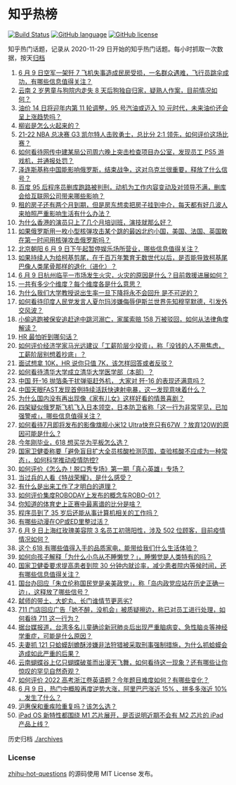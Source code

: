 # 知乎热榜
[![Build Status](https://github.com/ToWeLong/zhihu-hot-questions/workflows/CI/badge.svg)](https://github.com/ToWeLong/zhihu-hot-questions/actions)
[![GitHub language](https://img.shields.io/badge/language-golang-orange.svg)](https://golang.org/)
[![GitHub license](https://img.shields.io/github/license/ToWeLong/zhihu-hot-questions)](https://github.com/ToWeLong/zhihu-hot-questions/blob/main/LICENSE)

知乎热门话题，记录从 2020-11-29 日开始的知乎热门话题。每小时抓取一次数据，按天[归档](./archives)

<!-- BEGIN -->

1. [6 月 9 日空军一架歼 7 飞机失事造成民房受损，一名群众遇难，飞行员跳伞成功，有哪些信息值得关注？](https://www.zhihu.com/question/536827330)
1. [云南 2 岁男童与狗院内走失 8 天后狗独自归家，疑熟人作案，目前情况如何？](https://www.zhihu.com/question/536720086)
1. [油价 14 日将迎年内第 11 轮调整，95 号汽油或迈入 10 元时代，未来油价还会呈上涨趋势吗？](https://www.zhihu.com/question/536711350)
1. [柳岩是怎么火起来的？](https://www.zhihu.com/question/432130274)
1. [21-22 NBA 总决赛 G3 凯尔特人击败勇士，总比分 2:1 领先，如何评价这场比赛？](https://www.zhihu.com/question/536795601)
1. [如何看待网传中建某局公司周六晚上突击检查项目办公室，发现员工 PS5 游戏机，并通报处罚？](https://www.zhihu.com/question/535580527)
1. [泽连斯基称中国能影响俄罗斯，结束战争，这对乌克兰很重要，释放了什么信号？](https://www.zhihu.com/question/536809241)
1. [百度 95 后程序员删库跑路被判刑，动机为工作内容变动及对领导不满，删库会给互联网公司带来哪些影响？](https://www.zhihu.com/question/536802022)
1. [租的房子还有两个月到期，但是房东想卖把房子挂到中介，每天都有好几波人来拍照严重影响生活有什么办法？](https://www.zhihu.com/question/465585029)
1. [为什么香港的演员只上了几个月培训班，演技就那么好？](https://www.zhihu.com/question/536545555)
1. [如果俄罗斯用一枚小型核弹攻击某个跳的最凶北约小国，美国、法国、英国敢在第一时间用核弹攻击俄罗斯吗？](https://www.zhihu.com/question/519569091)
1. [北京朝阳 6 月 9 日下午起暂停娱乐场所营业，哪些信息值得关注？](https://www.zhihu.com/question/536838268)
1. [如果持续人为给柯基剪尾，在千百万年繁育无数世代以后，是否能导致柯基尾巴像人类尾骨那样的退化（进化）？](https://www.zhihu.com/question/528097148)
1. [6 月 9 日杭州临平一市场发生火灾，火灾的原因是什么？目前救援进展如何？](https://www.zhihu.com/question/536825591)
1. [一共有多少个维度？每个维度各是什么意思？](https://www.zhihu.com/question/26633424)
1. [为什么我们大学教授说出生率一旦下降将永不会回升 是不可逆的？](https://www.zhihu.com/question/30210899)
1. [如何看待印度人民党发言人夏尔玛涉嫌侮辱伊斯兰世界先知穆罕默德，引发外交风波？](https://www.zhihu.com/question/536658119)
1. [小偷逃跑被保安追赶途中跳河溺亡，家属索赔 158 万被驳回，如何从法律角度解读？](https://www.zhihu.com/question/536810012)
1. [HR 最怕听到哪句话？](https://www.zhihu.com/question/477188555)
1. [如何评价经济学家马光远建议「工薪阶层少投资」，称「没钱的人不用焦虑，工薪阶层别想着抄底」？](https://www.zhihu.com/question/536637052)
1. [面试想拿 10K，HR 说你只值 7K，该怎样回答或者反驳？](https://www.zhihu.com/question/282880854)
1. [如何看待清华大学成立清华大学医学部（本部）？](https://www.zhihu.com/question/536344944)
1. [中国 歼-16 抛箔条干扰弹驱赶外机， 大家对 歼-16 的表现还满意吗？](https://www.zhihu.com/question/536808829)
1. [中国天眼FAST发现首例持续活跃快速射电暴，这一发现意味着什么？](https://www.zhihu.com/question/536822801)
1. [为什么国内没有再出现像《家有儿女》这样好看的情景喜剧？](https://www.zhihu.com/question/375730354)
1. [四架疑似俄罗斯飞机飞入日本领空，日本防卫省称「这一行为非常罕见，已加强警戒」，哪些信息值得关注？](https://www.zhihu.com/question/536674477)
1. [如何看待7月即将发布的影像旗舰小米12 Ultra快充只有67W ？放弃120W的原因可能是什么 ?](https://www.zhihu.com/question/536773775)
1. [今年刚毕业，618 想买华为平板怎么选？](https://www.zhihu.com/question/536807709)
1. [国家卫健委称要「避免盲目扩大全员核酸检测范围，查验核酸不应成为一种常态」，如何科学推动疫情防控?](https://www.zhihu.com/question/536853421)
1. [如何评价《怎么办！脱口秀专场》第一期「真心英雄」专场？](https://www.zhihu.com/question/536544217)
1. [当过兵的人看《特战荣耀》，是什么感受？](https://www.zhihu.com/question/526192490)
1. [有什么是出来工作了才明白的道理？](https://www.zhihu.com/question/483746415)
1. [如何评价集度ROBODAY上发布的概念车ROBO-01？](https://www.zhihu.com/question/536717918)
1. [你知道的体育史上正赛中最离谱的比分是啥？](https://www.zhihu.com/question/534727644)
1. [程序员到了 35 岁后还能从事计算机相关的工作吗？](https://www.zhihu.com/question/536220160)
1. [有哪些动漫在OP或ED里整过活？](https://www.zhihu.com/question/536033384)
1. [6 月 9 日上海红玫瑰美容院 3 名员工初筛阳性，涉及 502 位顾客，目前疫情情况如何？](https://www.zhihu.com/question/536843183)
1. [这个 618 有哪些值得入手的品质家电，能带给我们什么生活体验？](https://www.zhihu.com/question/535887257)
1. [如何向孩子解释「为什么小鸟从不睡懒觉？」，睡懒觉是人类特有的吗？](https://www.zhihu.com/question/534201440)
1. [国家卫健委要求提高患者到院 30 分钟内就诊率，减少患者院内等候时间，还有哪些信息值得关注？](https://www.zhihu.com/question/536480804)
1. [国台办回应「朱立伦称国民党是亲美政党」，称「岛内政党应站在历史正确一边」，这释放了哪些信号？](https://www.zhihu.com/question/536823025)
1. [弑师的带土、大蛇丸、长门谁情节更恶劣?](https://www.zhihu.com/question/417185666)
1. [711 门店回应广告「她不醉，没机会」被质疑擦边，称已对员工进行处理，如何看待 711 这一行为？](https://www.zhihu.com/question/536643811)
1. [据台媒报道，台湾多名儿童确诊新冠肺炎后出现严重脑病变、急性脑炎等神经学重症，可能是什么原因？](https://www.zhihu.com/question/536795368)
1. [夫妻抓 121 只蛤蟆刮蟾酥涉嫌非法狩猎被采取刑事强制措施，为什么抓蛤蟆会造成如此严重的后果？](https://www.zhihu.com/question/536799812)
1. [云南蝴蝶谷上亿只蝴蝶破茧而出漫天飞舞，如何看待这一现象？还有哪些让你惊叹的罕见自然奇观？](https://www.zhihu.com/question/536339062)
1. [如何评价 2022 高考浙江卷英语题？今年题目难度如何？有哪些变化？](https://www.zhihu.com/question/536666089)
1. [6 月 9 日，热门中概股再度逆势大涨，阿里巴巴涨近 15% 、拼多多涨近 10% ，发生了什么？](https://www.zhihu.com/question/536799445)
1. [沪惠保和重疾险重复吗？该怎么选？](https://www.zhihu.com/question/536812459)
1. [iPad OS 新特性都围绕 M1 芯片展开，是否说明近期不会有 M2 芯片的 iPad 产品上线？](https://www.zhihu.com/question/536433458)

<!-- END -->

历史归档 [./archives](./archives)


### License
[zhihu-hot-questions](https://github.com/towelong/zhihu-hot-questions) 的源码使用 MIT License 发布。